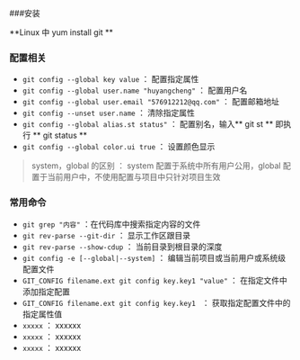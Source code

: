 

###安装

**Linux 中 yum install git **

### 配置相关

+ `git config --global key value` ： 配置指定属性
+ `git config --global user.name "huyangcheng"` ： 配置用户名
+ `git config --global user.email "576912212@qq.com"` ： 配置邮箱地址
+ `git config --unset user.name` ： 清除指定属性
+ `git config --global alias.st status"` ： 配置别名，输入** git st ** 即执行 ** git status **
+ `git config --global color.ui true` ： 设置颜色显示

> system，global 的区别 ： system 配置于系统中所有用户公用，global 配置于当前用户中，不使用配置与项目中只针对项目生效

### 常用命令

+ `git grep "内容"` ：在代码库中搜索指定内容的文件
+ `git rev-parse --git-dir` ： 显示工作区跟目录
+ `git rev-parse --show-cdup` ： 当前目录到根目录的深度
+ `git config -e [--global|--system]` ： 编辑当前项目或当前用户或系统级配置文件
+ `GIT_CONFIG filename.ext git config key.key1 "value"` ： 在指定文件中添加指定配置
+ `GIT_CONFIG filename.ext git config key.key1 ` ： 获取指定配置文件中的指定属性值
+ `xxxxx` ： xxxxxx
+ `xxxxx` ： xxxxxx
+ `xxxxx` ： xxxxxx


  







